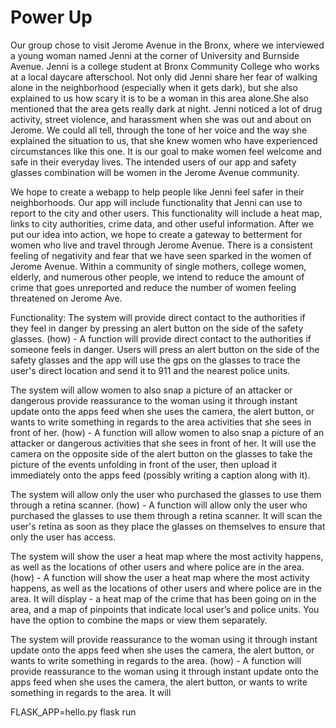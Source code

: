 # Power Up
Our group chose to visit Jerome Avenue in the Bronx, where we interviewed a young woman named Jenni at the corner of University and Burnside Avenue. Jenni is a college student at Bronx Community College who works at a local daycare afterschool. Not only did Jenni share her fear of walking alone in the neighborhood (especially when it gets dark), but she also explained to us how scary it is to be a woman in this area alone.She also mentioned that the area gets really dark at night. Jenni noticed a lot of drug activity, street violence, and harassment when she was out and about on Jerome. We could all tell, through the tone of her voice and the way she explained the situation to us, that she knew women who have experienced circumstances like this one. It is our goal to make women feel welcome and safe in their everyday lives. The intended users of our app and safety glasses combination will be women in the Jerome Avenue community.

We hope to create a webapp to help people like Jenni feel safer in their neighborhoods. Our app will include functionality that Jenni can use to report to the city and other users. This functionality will include a heat map, links to city authorities, crime data, and other useful information. After we put our idea into action, we hope to create a gateway to betterment for women who live and travel through Jerome Avenue. There is a consistent feeling of negativity and fear that we have seen sparked in the women of Jerome Avenue. Within a community of single mothers, college women, elderly, and numerous other people, we intend to reduce the amount of crime that goes unreported and reduce the number of women feeling threatened on Jerome Ave.




Functionality:
The system will provide direct contact to the authorities if they feel in danger by pressing an alert button on the side of the safety glasses.
(how) - A function will provide direct contact to the authorities if someone feels in danger. Users will press an alert button on the side of the safety glasses and the app will use the gps on the glasses to trace the user's direct location and send it to 911 and the nearest police units.

The system will allow women to also snap a picture of an attacker or dangerous provide reassurance to the woman using it through instant update onto the apps feed when she uses the camera, the alert button, or wants to write something in regards to the area activities that she sees in front of her.
(how) - A function will allow women to also snap a picture of an attacker or dangerous activities that she sees in front of her. It will use the camera on the opposite side of the alert button on the glasses to take the picture of the events unfolding in front of the user, then upload it immediately onto the apps feed (possibly writing a caption along with it).

The system will allow only the user who purchased the glasses to use them through a retina scanner.
(how) - A function will allow only the user who purchased the glasses to use them through a retina scanner. It will scan the user's retina as soon as they place the glasses on themselves to ensure that only the user has access.

The system will show the user a heat map where the most activity happens, as well as the locations of other users and where police are in the area. 
(how) - A function will show the user a heat map where the most activity happens, as well as the locations of other users and where police are in the area. It will display - a heat map of the crime that has been going on in the area, and a map of pinpoints that indicate local user’s and police units. You have the option to combine the maps or view them separately.

The system will provide reassurance to the woman using it through instant update onto the apps feed when she uses the camera, the alert button, or wants to write something in regards to the area.
(how) - A function will provide reassurance to the woman using it through instant update onto the apps feed when she uses the camera, the alert button, or wants to write something in regards to the area. It will 


FLASK_APP=hello.py flask run
